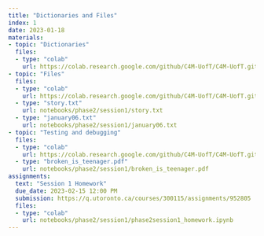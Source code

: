 ```yaml
---
title: "Dictionaries and Files"
index: 1
date: 2023-01-18
materials:
- topic: "Dictionaries"
  files:
  - type: "colab"
    url: https://colab.research.google.com/github/C4M-UofT/C4M-UofT.github.io/blob/master/notebooks/phase2/session1/dictionaries.ipynb
- topic: "Files"
  files: 
  - type: "colab"
    url: https://colab.research.google.com/github/C4M-UofT/C4M-UofT.github.io/blob/master/notebooks/phase2/session1/files.ipynb
  - type: "story.txt"
    url: notebooks/phase2/session1/story.txt
  - type: "january06.txt"
    url: notebooks/phase2/session1/january06.txt
- topic: "Testing and debugging"
  files: 
  - type: "colab"
    url: https://colab.research.google.com/github/C4M-UofT/C4M-UofT.github.io/blob/master/notebooks/phase2/session1/testing_debugging.ipynb
  - type: "broken_is_teenager.pdf"
    url: notebooks/phase2/session1/broken_is_teenager.pdf
assignments:
  text: "Session 1 Homework"
  due_date: 2023-02-15 12:00 PM
  submission: https://q.utoronto.ca/courses/300115/assignments/952805
  files:
  - type: "colab" 
    url: notebooks/phase2/session1/phase2session1_homework.ipynb
---
```

